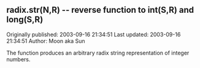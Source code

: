 ## radix.str(N,R) -- reverse function to int(S,R) and long(S,R)

Originally published: 2003-09-16 21:34:51
Last updated: 2003-09-16 21:34:51
Author: Moon aka Sun

The function produces an arbitrary radix string representation of integer numbers.